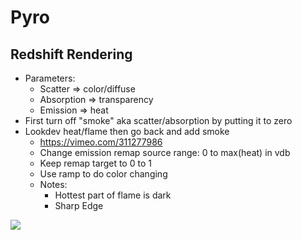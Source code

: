 # Pyro

## Redshift Rendering

- Parameters:
  - Scatter => color/diffuse
  - Absorption => transparency
  - Emission => heat
- First turn off "smoke" aka scatter/absorption by putting it to zero
- Lookdev heat/flame then go back and add smoke
  - <https://vimeo.com/311277986>
  - Change emission remap source range: 0 to max(heat) in vdb
  - Keep remap target to 0 to 1
  - Use ramp to do color changing
  - Notes:
    - Hottest part of flame is dark
    - Sharp Edge

![](../../assets/pyro_flame_ref.png)
